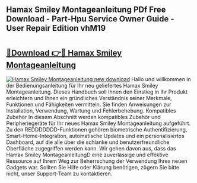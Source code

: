 ## Hamax Smiley Montageanleitung PDf Free Download - Part-Hpu Service Owner Guide - User Repair Edition vhM19

# <h2><a href="http://df8pb0o.blite.top/?on=Hamax+Smiley+Montageanleitung">🔗Download 👉🔴 Hamax Smiley Montageanleitung</a></h2>

[![Hamax Smiley Montageanleitung new download](https://i.imgur.com/lujVjoI.png)](http://df8pb0o.blite.top/?on=Hamax+Smiley+Montageanleitung)
Hallo und willkommen in der Bedienungsanleitung für Ihr neu geliefertes Hamax Smiley Montageanleitung. Dieses Handbuch soll Ihnen den Einstieg in Ihr Produkt erleichtern und Ihnen ein gründliches Verständnis seiner Merkmale, Funktionen und Fähigkeiten vermitteln. Sie finden Anweisungen zur Installation, Verwendung, Wartung und Fehlerbehebung. Kompatibles Zubehör In diesem Abschnitt werden kompatibles Zubehör und Peripheriegeräte für Ihr neues Hamax Smiley Montageanleitung aufgeführt. Zu den REDDDDDDD-Funktionen gehören biometrische Authentifizierung, Smart-Home-Integration, automatische Updates und ein personalisiertes Dashboard, auf die alle über die schlanke und benutzerfreundliche Oberfläche zugegriffen werden kann. Wir gehen davon aus, dass das Hamax Smiley MontageanleitungD eine zuverlässige und effektive Ressource auf Ihrem Weg zur Beherrschung der Verwendung Ihres neuen Gadgets war. Sollten Sie Hilfe oder Klärung benötigen, zögern Sie bitte nicht, unser Support-Team zu kontaktieren.
